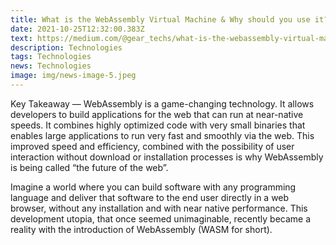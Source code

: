 ```yaml
---
title: What is the WebAssembly Virtual Machine & Why should you use it?
date: 2021-10-25T12:32:00.383Z
text: https://medium.com/@gear_techs/what-is-the-webassembly-virtual-machine-why-should-you-use-it-5bfa521e7880
description: Technologies
tags: Technologies
news: Technologies
image: img/news-image-5.jpeg
---
```

Key Takeaway — WebAssembly is a game-changing technology. It allows developers to build applications for the web that can run at near-native speeds. It combines highly optimized code with very small binaries that enables large applications to run very fast and smoothly via the web. This improved speed and efficiency, combined with the possibility of user interaction without download or installation processes is why WebAssembly is being called “the future of the web”.

Imagine a world where you can build software with any programming language and deliver that software to the end user directly in a web browser, without any installation and with near native performance. This development utopia, that once seemed unimaginable, recently became a reality with the introduction of WebAssembly (WASM for short).